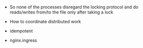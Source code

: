 + So none of the processes disregard the locking protocol and do reads/writes from/to the file only after taking a lock

+ How to coordinate distributed work

+ idempotent

+ nginx.ingress